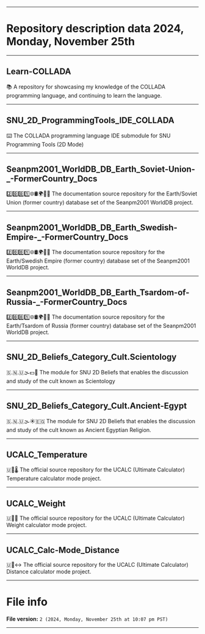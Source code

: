 
***

# Repository description data 2024, Monday, November 25th

---

## Learn-COLLADA

📚️ A repository for showcasing my knowledge of the COLLADA programming language, and continuing to learn the language. 

---

## SNU_2D_ProgrammingTools_IDE_COLLADA

⌨️ The COLLADA programming language IDE submodule for SNU Programming Tools (2D Mode)

---

## Seanpm2001_WorldDB_DB_Earth_Soviet-Union-_-FormerCountry_Docs

2️⃣️0️⃣️0️⃣️1️⃣️🌐️🛢️🌍️🏴️📖️ The documentation source repository for the Earth/Soviet Union (former country) database set of the Seanpm2001 WorldDB project. 

---

## Seanpm2001_WorldDB_DB_Earth_Swedish-Empire-_-FormerCountry_Docs

2️⃣️0️⃣️0️⃣️1️⃣️🌐️🛢️🌍️🏴️📖️ The documentation source repository for the Earth/Swedish Empire (former country) database set of the Seanpm2001 WorldDB project. 

---

## Seanpm2001_WorldDB_DB_Earth_Tsardom-of-Russia-_-FormerCountry_Docs

2️⃣️0️⃣️0️⃣️1️⃣️🌐️🛢️🌍️🏴️📖️ The documentation source repository for the Earth/Tsardom of Russia (former country) database set of the Seanpm2001 WorldDB project. 

---

## SNU_2D_Beliefs_Category_Cult.Scientology

🇸.🇳.🇺🌫️💵️🏦️ The module for SNU 2D Beliefs that enables the discussion and study of the cult known as Scientology

---

## SNU_2D_Beliefs_Category_Cult.Ancient-Egypt

🇸.🇳.🇺🌫️☀️🇪🇬️ The module for SNU 2D Beliefs that enables the discussion and study of the cult known as Ancient Egyptian Religion.

---

## UCALC_Temperature

🇺🧮️🌡️ The official source repository for the UCALC (Ultimate Calculator) Temperature calculator mode project.

---

## UCALC_Weight

🇺🧮️⚖️ The official source repository for the UCALC (Ultimate Calculator) Weight calculator mode project.

---

## UCALC_Calc-Mode_Distance

🇺🧮️↔️ The official source repository for the UCALC (Ultimate Calculator) Distance calculator mode project.

***

# File info

**File version:** `2 (2024, Monday, November 25th at 10:07 pm PST)`

***


